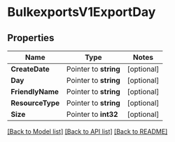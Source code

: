 # BulkexportsV1ExportDay

## Properties
Name | Type | Notes
------------ | ------------- | -------------
**CreateDate** | Pointer to **string** | [optional] 
**Day** | Pointer to **string** | [optional] 
**FriendlyName** | Pointer to **string** | [optional] 
**ResourceType** | Pointer to **string** | [optional] 
**Size** | Pointer to **int32** | [optional] 

[[Back to Model list]](../README.md#documentation-for-models) [[Back to API list]](../README.md#documentation-for-api-endpoints) [[Back to README]](../README.md)


